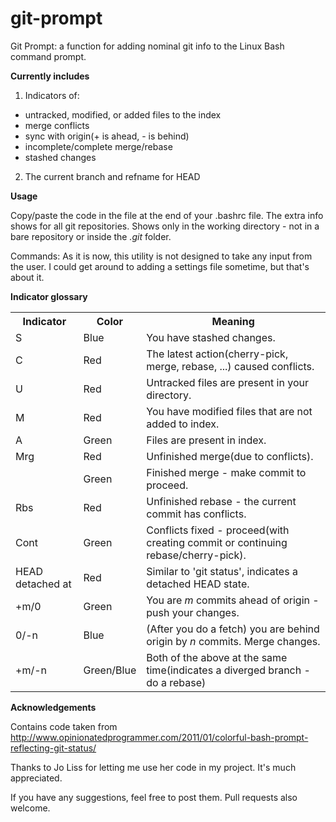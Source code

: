 # git-prompt

Git Prompt: a function for adding nominal git info to the Linux Bash command prompt.

**Currently includes**

1. Indicators of:

  * untracked, modified, or added files to the index
  * merge conflicts
  * sync with origin(+ is ahead, - is behind)
  * incomplete/complete merge/rebase
  * stashed changes
  
2. The current branch and refname for HEAD

**Usage**

Copy/paste the code in the file at the end of your .bashrc file. The extra info shows for all git repositories. Shows only in the working directory - not in a bare repository or inside the <i>.git</i> folder.

Commands: As it is now, this utility is not designed to take any input from the user. I could get around to adding a settings file sometime, but that's about it.

**Indicator glossary**

<table>
	<tr><th>Indicator</th><th>Color</th><th>Meaning</th></tr>
	<tr><td>S</td><td>Blue</td><td>You have stashed changes.</td></tr>
	<tr><td>C</td><td>Red</td><td>The latest action(cherry-pick, merge, rebase, ...) caused conflicts.</td></tr>
	<tr><td>U</td><td>Red</td><td>Untracked files are present in your directory.</td></tr>
	<tr><td>M</td><td>Red</td><td>You have modified files that are not added to index.</td></tr>
	<tr><td>A</td><td>Green</td><td>Files are present in index.</td></tr>
	<tr><td>Mrg</td><td>Red</td><td>Unfinished merge(due to conflicts).</td></tr>
	<tr><td>&nbsp;</td><td>Green</td><td>Finished merge - make commit to proceed.</td></tr>
	<tr><td>Rbs</td><td>Red</td><td>Unfinished rebase - the current commit has conflicts.</td></tr>
	<tr><td>Cont</td><td>Green</td><td>Conflicts fixed - proceed(with creating commit or continuing rebase/cherry-pick).</td></tr>
	<tr><td>HEAD detached at</td><td>Red</td><td>Similar to 'git status', indicates a detached HEAD state.</td></tr>
	<tr><td>+m/0</td><td>Green</td><td>You are <i>m</i> commits ahead of origin - push your changes.</td></tr>
	<tr><td>0/-n</td><td>Blue</td><td>(After you do a fetch) you are behind origin by <i>n</i> commits. Merge changes.</td></tr>
	<tr><td>+m/-n</td><td>Green/Blue</td><td>Both of the above at the same time(indicates a diverged branch - do a rebase)</td></tr>
</table>

**Acknowledgements**

Contains code taken from http://www.opinionatedprogrammer.com/2011/01/colorful-bash-prompt-reflecting-git-status/

Thanks to Jo Liss for letting me use her code in my project. It's much appreciated.


If you have any suggestions, feel free to post them. Pull requests also welcome.
